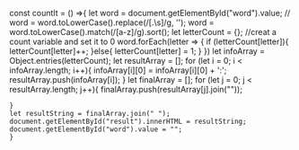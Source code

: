 const countIt = () =>{
    let word = document.getElementById("word").value;
    // word = word.toLowerCase().replace(/[\.\s]/g, '');
    word = word.toLowerCase().match(/[a-z]/g).sort();
    let letterCount = {};
    //creat a count variable and set it to 0
    word.forEach(letter => {
    if (letterCount[letter]){
    letterCount[letter]++;
    }else{
    letterCount[letter] = 1;
    }
    })
    let infoArray = Object.entries(letterCount);
    let resultArray = [];
    for (let i = 0; i < infoArray.length; i++){
    infoArray[i][0] = infoArray[i][0] + ':';
    resultArray.push(infoArray[i]);
    }
    let finalArray = [];
    for (let j = 0; j < resultArray.length; j++){
    finalArray.push(resultArray[j].join(""));
    
    }
    let resultString = finalArray.join(" ");
    document.getElementById("result").innerHTML = resultString;
    document.getElementById("word").value = "";
    }
